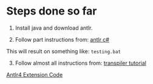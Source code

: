 # Steps done so far

1. Install java and download antlr.

2. Follow part instructions from:
[antlr c#](https://fullboarllc.com/using-antlr-4-with-net-core-2-1-and-c-getting-started/)

This will result on something like: `testing.bat`


3. Follow almost all instructions from:
[transpiler tutorial](https://tomassetti.me/transpiling-languages-from-vba-to-vb-net/)

[Antlr4 Extension Code](https://github.com/mike-lischke/vscode-antlr4/blob/master/src/extension.ts)
